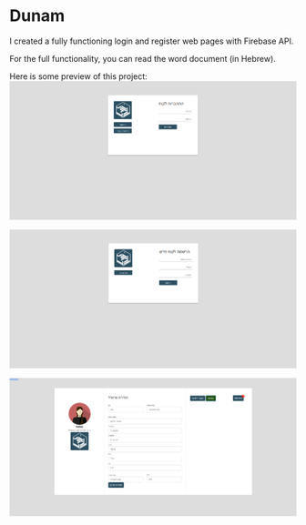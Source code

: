 # Dunam
 I created a fully functioning login and register web pages with Firebase API.
 
 For the full functionality, you can read the word document (in Hebrew).
 
 Here is some preview of this project:
![login prev](Preview/Login.png)

![register prev](Preview/Register.png)

![profile prev](Preview/Profile.png)
